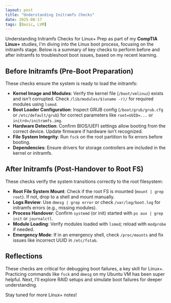 ```yaml
---
layout: post
title: "Understanding Initramfs Checks"
date: 2025-08-17
tags: [Basic, LVM]
---
```


Understanding Initramfs Checks for Linux+ Prep as part of my **CompTIA Linux+** studies, I'm diving into the Linux boot process, focusing on the initramfs stage. Below is a summary of key checks to perform before and after initramfs to troubleshoot boot issues, based on my recent learning.

## Before Initramfs (Pre-Boot Preparation)

These checks ensure the system is ready to load the initramfs:

- **Kernel Image and Modules**: Verify the kernel file (`/boot/vmlinuz`) exists and isn't corrupted. Check `/lib/modules/$(uname -r)/` for required modules using `lsmod`.
- **Boot Loader Configuration**: Inspect GRUB config (`/boot/grub/grub.cfg` or `/etc/default/grub`) for correct parameters like `root=UUID=...` or `initrd=/initramfs.img`.
- **Hardware Detection**: Confirm BIOS/UEFI settings allow booting from the correct device. Update firmware if hardware isn't recognized.
- **File System Integrity**: Run `fsck` on the root partition to fix errors before booting.
- **Dependencies**: Ensure drivers for storage controllers are included in the kernel or initramfs.

## After Initramfs (Post-Handover to Root FS)

These checks verify the system transitions correctly to the root filesystem:

- **Root File System Mount**: Check if the root FS is mounted (`mount | grep root`). If not, drop to a shell and mount manually.
- **Logs Review**: Use `dmesg | grep error` or check `/var/log/boot.log` for initramfs errors (e.g., missing modules).
- **Process Handover**: Confirm `systemd` (or init) started with `ps aux | grep init` or `journalctl`.
- **Module Loading**: Verify modules loaded with `lsmod`; reload with `modprobe` if needed.
- **Emergency Mode**: If in an emergency shell, check `/proc/mounts` and fix issues like incorrect UUID in `/etc/fstab`.

## Reflections

These checks are critical for debugging boot failures, a key skill for Linux+. Practicing commands like `fsck` and `dmesg` on my Ubuntu VM has been super helpful. Next, I’ll explore RAID setups and simulate boot failures for deeper understanding.

Stay tuned for more Linux+ notes!
